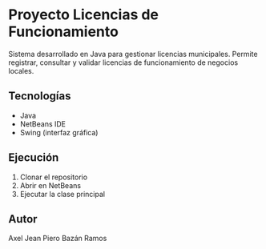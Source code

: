 # Proyecto Licencias de Funcionamiento

Sistema desarrollado en Java para gestionar licencias municipales. Permite registrar, consultar y validar licencias de funcionamiento de negocios locales.

## Tecnologías
- Java
- NetBeans IDE
- Swing (interfaz gráfica)

## Ejecución
1. Clonar el repositorio
2. Abrir en NetBeans
3. Ejecutar la clase principal

## Autor
Axel Jean Piero Bazán Ramos
